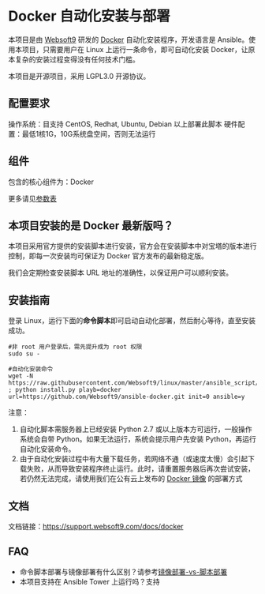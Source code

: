 # Docker 自动化安装与部署

本项目是由 [Websoft9](http://www.websoft9.com) 研发的 [Docker](https://www.docker.com/) 自动化安装程序，开发语言是 Ansible。使用本项目，只需要用户在 Linux 上运行一条命令，即可自动化安装 Docker，让原本复杂的安装过程变得没有任何技术门槛。  

本项目是开源项目，采用 LGPL3.0 开源协议。

## 配置要求

操作系统：目支持 CentOS, Redhat, Ubuntu, Debian 以上部署此脚本
硬件配置：最低1核1G，10G系统盘空间，否则无法运行

## 组件

包含的核心组件为：Docker

更多请见[参数表](/docs/zh/stack-components.md)

## 本项目安装的是 Docker 最新版吗？

本项目采用官方提供的安装脚本进行安装，官方会在安装脚本中对宝塔的版本进行控制，即每一次安装均可保证为 Docker 官方发布的最新稳定版。

我们会定期检查安装脚本 URL 地址的准确性，以保证用户可以顺利安装。

## 安装指南

登录 Linux，运行下面的**命令脚本**即可启动自动化部署，然后耐心等待，直至安装成功。

```
#非 root 用户登录后，需先提升成为 root 权限
sudo su -

#自动化安装命令
wget -N https://raw.githubusercontent.com/Websoft9/linux/master/ansible_script/install.py ; python install.py playb=docker url=https://github.com/Websoft9/ansible-docker.git init=0 ansible=y

```

注意：  

1. 自动化脚本需服务器上已经安装 Python 2.7 或以上版本方可运行，一般操作系统会自带 Python。如果无法运行，系统会提示用户先安装 Python，再运行自动化安装命令。
2. 由于自动化安装过程中有大量下载任务，若网络不通（或速度太慢）会引起下载失败，从而导致安装程序终止运行。此时，请重置服务器后再次尝试安装，若仍然无法完成，请使用我们在公有云上发布的 [Docker 镜像](https://apps.websoft9.com/docker) 的部署方式


## 文档

文档链接：https://support.websoft9.com/docs/docker

## FAQ

- 命令脚本部署与镜像部署有什么区别？请参考[镜像部署-vs-脚本部署](https://support.websoft9.com/docs/faq/zh/bz-product.html#镜像部署-vs-脚本部署)
- 本项目支持在 Ansible Tower 上运行吗？支持
